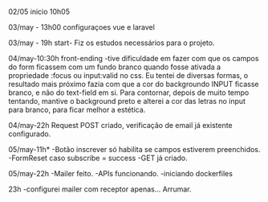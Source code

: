 02/05 inicio 10h05

03/may - 13h00
configuraçoes vue e laravel

03/may - 19h
start- Fiz os estudos necessários para o projeto.

04/may-10:30h
front-ending
-tive dificuldade em fazer com que os campos do form ficassem com um fundo branco quando fosse ativada a propriedade :focus ou input:valid no css.
 Eu tentei de diversas formas, o resultado mais próximo fazia com que a cor do backgroundo INPUT ficasse branco, e não do text-field em si.
 Para contornar, depois de muito tempo tentando, mantive o background preto e alterei a cor das letras no input para branco, para ficar melhor a estética.

04/may-22h
Request POST criado, verificação de email já existente configurado.

05/may-11h*
-Botão inscrever só habilita se campos estiverem preenchidos.
-FormReset caso subscribe = success
-GET já criado.

05/may-22h
-Mailer feito.
-APIs funcionando.
-iniciando dockerfiles

23h
-configurei mailer com receptor apenas... Arrumar.

